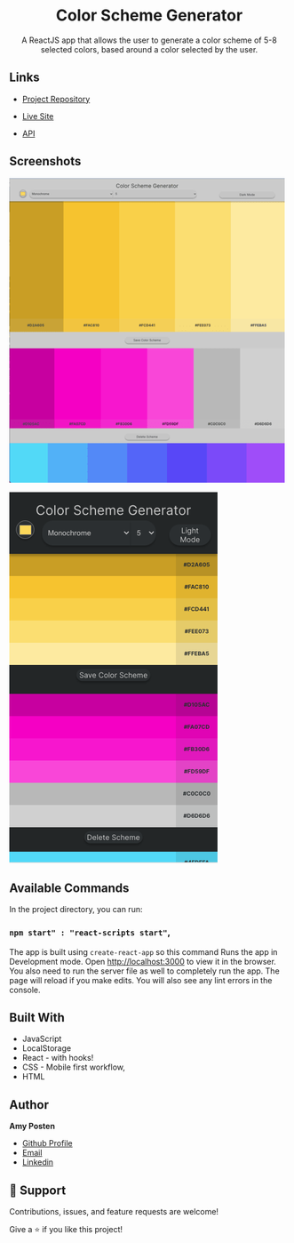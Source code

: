 <h1 align="center">Color Scheme Generator</h1>

<p align="center">A ReactJS app that allows the user to generate a color scheme of 5-8 selected colors, based around a color selected by the user. </p>

## Links

- [Project Repository](https://github.com/aeposten/color-scheme-generator-react "Color Scheme Generator Repo")

- [Live Site](https://color-scheme-react.netlify.app/ "Live View")

- [API](https://www.thecolorapi.com/ "The Color API")

## Screenshots

![Desktop](/screenshots/screenshotDesktop.png "Desktop")

![Mobile](/screenshots/screenshotMobile.png)


## Available Commands

In the project directory, you can run:

### `npm start" : "react-scripts start"`,

The app is built using `create-react-app` so this command Runs the app in Development mode. Open [http://localhost:3000](http://localhost:3000) to view it in the browser. You also need to run the server file as well to completely run the app. The page will reload if you make edits.
You will also see any lint errors in the console.


## Built With

- JavaScript
- LocalStorage
- React - with hooks!
- CSS - Mobile first workflow, 
- HTML


## Author

**Amy Posten**

- [Github Profile](https://github.com/aeposten "Amy Posten")
- [Email](mailto:amy@amyposten.op?subject=Project )
- [Linkedin](https://www.linkedin.com/in/aeposten/ "Connect On Linkedin")

## 🤝 Support

Contributions, issues, and feature requests are welcome!

Give a ⭐️ if you like this project!
